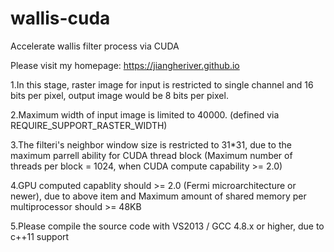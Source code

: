 # wallis-cuda

Accelerate wallis filter process via CUDA

Please visit my homepage: https://jiangheriver.github.io

1.In this stage, raster image for input is restricted to single channel and 16 bits per pixel, output image would be 8 bits per pixel.

2.Maximum width of input image is limited to 40000. (defined via REQUIRE_SUPPORT_RASTER_WIDTH)

3.The filteri's neighbor window size is restricted to 31*31, due to the maximum parrell ability for CUDA thread block (Maximum number of threads per block = 1024, when CUDA compute capability >= 2.0)

4.GPU computed capablity should >= 2.0 (Fermi microarchitecture or newer), due to above item and Maximum amount of shared memory per multiprocessor should >= 48KB

5.Please compile the source code with VS2013 / GCC 4.8.x or higher, due to c++11 support


